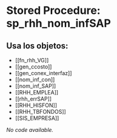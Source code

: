 # Stored Procedure: sp_rhh_nom_infSAP

## Usa los objetos:
- [[fn_rhh_VG]]
- [[gen_ccosto]]
- [[gen_conex_interfaz]]
- [[nom_inf_con]]
- [[nom_inf_SAP]]
- [[RHH_EMPLEA]]
- [[rhh_errSAP]]
- [[RHH_HISFON]]
- [[RHH_TBFONDOS]]
- [[SIS_EMPRESA]]

*No code available.*
